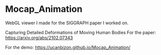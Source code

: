# Mocap_Animation
WebGL viewer I made for the SIGGRAPH paper I worked on.

Capturing Detailed Deformations of Moving Human Bodies
For the paper: https://arxiv.org/abs/2102.07343

For the demo: https://ucanbizon.github.io/Mocap_Animation/

